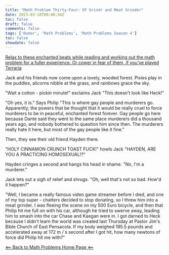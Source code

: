 ```yaml
---
title: "Math Problem Thirty-Four: Of Grindr and Meat Grinder"
date: 2023-03-18T00:00:34Z
toc: false
draft: false
comments: false
tags: ['Humor', 'Math Problems', 'Math Problems Season 4']
toc: false
showdate: false
---
```


[Relax to these enchanted beats while reading and working out the math problem for a fuller experience. Or cower in fear of them, if you've played Terraria](https://www.youtube.com/watch?v=NzxcfRt3bRw)

Jack and his friends now come upon a lovely, wooded forest. Pixies play in the puddles, alicorns nibble at the grass, and rainbows grace the sky.

"Wait a cotton - pickin minute!" exclaims Jack "This doesn't look like Heck!"

"Oh yes, it is." Says Philip "This is where gay people and murderers go. Apparently, the powers that be thought that it would be really cruel to force murderers to be in peaceful, enchanted forest forever. Gay people go here because Dante said they went to the same place murderers did a thousand years ago, and nobody bothered to question him since then. The murderers really hate it here, but most of the gay people like it fine."

Then, they see their old friend Hayden there. 

"HOLY CINNAMON CRUNCH TOAST FUCK!" howls Jack "HAYDEN, ARE YOU A PRACTICING HOMOSEXUAL!?"

Hayden cringes a second and hangs his head in shame. "No, I'm a murderer." 

Jack lets out a sigh of relief and shrugs. "Oh, well that's not so bad. How'd it happen?"

"Well, I became a really famous video game streamer before I died, and one of my top super - chatters decided to stop donating, so I threw him into a meat grinder. I was fleeing the scene on my 500 Euro bicycle, and then that Philip hit me full on with his car, although he tried to swerve away, leading him to smash into the car Chase and Kaegan were in. I got darned to Heck because I didn't learn the world was created last Thursday at Pastor Jim's Bible Church of East Pensacola. If my body weighed 195.5 pounds and accelerated away at 172 m / s second after I got hit, how many newtons of force did Philip hit me with?"

[<== Back to Math Problems Home Page <==](/humor/problems#season-four-the-harrowing-of-heck)
